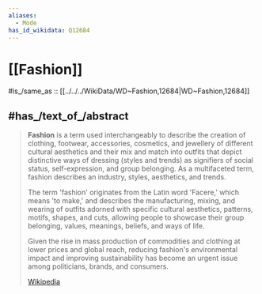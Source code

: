 ```yaml
---
aliases:
  - Mode
has_id_wikidata: Q12684
---
```


# [[Fashion]] 

#is_/same_as :: [[../../../WikiData/WD~Fashion,12684|WD~Fashion,12684]] 

## #has_/text_of_/abstract 

> **Fashion** is a term used interchangeably 
> to describe the creation of clothing, footwear, accessories, cosmetics, 
> and jewellery of different cultural aesthetics 
> and their mix and match into outfits that depict distinctive ways of dressing 
> (styles and trends) as signifiers of social status, self-expression, and group belonging. 
> As a multifaceted term, fashion describes an industry, styles, aesthetics, and trends.
>
> The term 'fashion' originates from the Latin word 'Facere,' which means 'to make,' 
> and describes the manufacturing, mixing, and wearing of outfits 
> adorned with specific cultural aesthetics, patterns, motifs, shapes, and cuts, 
> allowing people to showcase their group belonging, values, meanings, beliefs, and ways of life. 
> 
> Given the rise in mass production of commodities and clothing at lower prices and global reach, 
> reducing fashion's environmental impact and improving sustainability 
> has become an urgent issue among politicians, brands, and consumers.
>
> [Wikipedia](https://en.wikipedia.org/wiki/Fashion)



